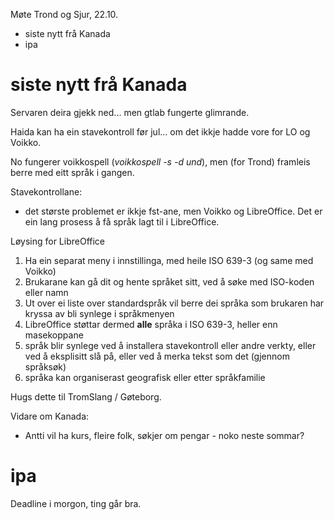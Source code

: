Møte Trond og Sjur, 22.10.

* siste nytt frå Kanada
* ipa

# siste nytt frå Kanada

Servaren deira gjekk ned... men gtlab fungerte glimrande.

Haida kan ha ein stavekontroll før jul... om det ikkje hadde vore for LO og Voikko.

No fungerer voikkospell (*voikkospell -s -d und*), men (for Trond) framleis
berre med eitt språk i gangen.

Stavekontrollane:

* det største problemet er ikkje fst-ane, men Voikko og LibreOffice. Det er ein lang
  prosess å få språk lagt til i LibreOffice.

Løysing for LibreOffice

1. Ha ein separat meny i innstillinga, med heile ISO 639-3 (og same med Voikko)
1. Brukarane kan gå dit og hente språket sitt, ved å søke med ISO-koden eller namn
1. Ut over ei liste over standardspråk vil berre dei språka som brukaren har kryssa av bli synlege i språkmenyen
1. LibreOffice støttar dermed **alle** språka i ISO 639-3, heller enn masekoppane
1. språk blir synlege ved å installera stavekontroll eller andre verkty, eller ved å eksplisitt slå på, eller ved å merka tekst som det (gjennom språksøk)
1. språka kan organiserast geografisk eller etter språkfamilie

Hugs dette til TromSlang / Gøteborg.

Vidare om Kanada:

* Antti vil ha kurs, fleire folk, søkjer om pengar - noko neste sommar?

# ipa

Deadline i morgon, ting går bra.
